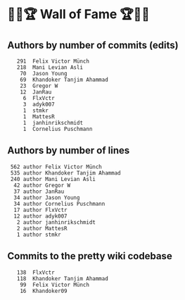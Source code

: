 # 👏💫🏆 Wall of Fame 🏆💫👏

## Authors by number of commits (edits)

```
   291	Felix Victor Münch
   218	Mani Levian Asli
    70	Jason Young
    69	Khandoker Tanjim Ahammad
    23	Gregor W
    12	JanRau
     6	FlxVctr
     3	adyk007
     1	stmkr
     1	MattesR
     1	janhinrikschmidt
     1	Cornelius Puschmann
```

## Authors by number of lines

```
 562 author Felix Victor Münch
 535 author Khandoker Tanjim Ahammad
 240 author Mani Levian Asli
  42 author Gregor W
  37 author JanRau
  34 author Jason Young
  34 author Cornelius Puschmann
  17 author FlxVctr
  12 author adyk007
   2 author janhinrikschmidt
   2 author MattesR
   1 author stmkr
```

## Commits to the pretty wiki codebase

```
   138	FlxVctr
   118	Khandoker Tanjim Ahammad
    99	Felix Victor Münch
    16	Khandoker09
```
